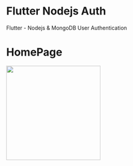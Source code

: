 # Flutter Nodejs Auth
Flutter - Nodejs &amp; MongoDB User Authentication

# HomePage

<img src="https://i.resmim.net/i/Screenshot_1620073633.png" height=250 width="250"/>
